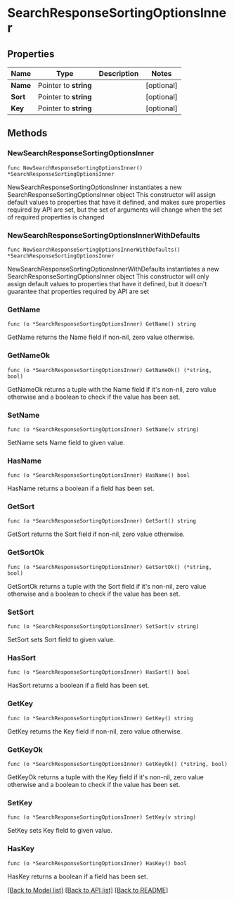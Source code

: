 # SearchResponseSortingOptionsInner

## Properties

Name | Type | Description | Notes
------------ | ------------- | ------------- | -------------
**Name** | Pointer to **string** |  | [optional] 
**Sort** | Pointer to **string** |  | [optional] 
**Key** | Pointer to **string** |  | [optional] 

## Methods

### NewSearchResponseSortingOptionsInner

`func NewSearchResponseSortingOptionsInner() *SearchResponseSortingOptionsInner`

NewSearchResponseSortingOptionsInner instantiates a new SearchResponseSortingOptionsInner object
This constructor will assign default values to properties that have it defined,
and makes sure properties required by API are set, but the set of arguments
will change when the set of required properties is changed

### NewSearchResponseSortingOptionsInnerWithDefaults

`func NewSearchResponseSortingOptionsInnerWithDefaults() *SearchResponseSortingOptionsInner`

NewSearchResponseSortingOptionsInnerWithDefaults instantiates a new SearchResponseSortingOptionsInner object
This constructor will only assign default values to properties that have it defined,
but it doesn't guarantee that properties required by API are set

### GetName

`func (o *SearchResponseSortingOptionsInner) GetName() string`

GetName returns the Name field if non-nil, zero value otherwise.

### GetNameOk

`func (o *SearchResponseSortingOptionsInner) GetNameOk() (*string, bool)`

GetNameOk returns a tuple with the Name field if it's non-nil, zero value otherwise
and a boolean to check if the value has been set.

### SetName

`func (o *SearchResponseSortingOptionsInner) SetName(v string)`

SetName sets Name field to given value.

### HasName

`func (o *SearchResponseSortingOptionsInner) HasName() bool`

HasName returns a boolean if a field has been set.

### GetSort

`func (o *SearchResponseSortingOptionsInner) GetSort() string`

GetSort returns the Sort field if non-nil, zero value otherwise.

### GetSortOk

`func (o *SearchResponseSortingOptionsInner) GetSortOk() (*string, bool)`

GetSortOk returns a tuple with the Sort field if it's non-nil, zero value otherwise
and a boolean to check if the value has been set.

### SetSort

`func (o *SearchResponseSortingOptionsInner) SetSort(v string)`

SetSort sets Sort field to given value.

### HasSort

`func (o *SearchResponseSortingOptionsInner) HasSort() bool`

HasSort returns a boolean if a field has been set.

### GetKey

`func (o *SearchResponseSortingOptionsInner) GetKey() string`

GetKey returns the Key field if non-nil, zero value otherwise.

### GetKeyOk

`func (o *SearchResponseSortingOptionsInner) GetKeyOk() (*string, bool)`

GetKeyOk returns a tuple with the Key field if it's non-nil, zero value otherwise
and a boolean to check if the value has been set.

### SetKey

`func (o *SearchResponseSortingOptionsInner) SetKey(v string)`

SetKey sets Key field to given value.

### HasKey

`func (o *SearchResponseSortingOptionsInner) HasKey() bool`

HasKey returns a boolean if a field has been set.


[[Back to Model list]](../README.md#documentation-for-models) [[Back to API list]](../README.md#documentation-for-api-endpoints) [[Back to README]](../README.md)


